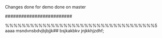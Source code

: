 Changes done for demo
done on master

#########################

%%%%%%%%%%%%%%%%%%%%%%%%%%%%%%%%%%%%5
aaaa
msndvnsbdvjbjbjjk## bsjkakbkv
jnjkkhjzdhf;

